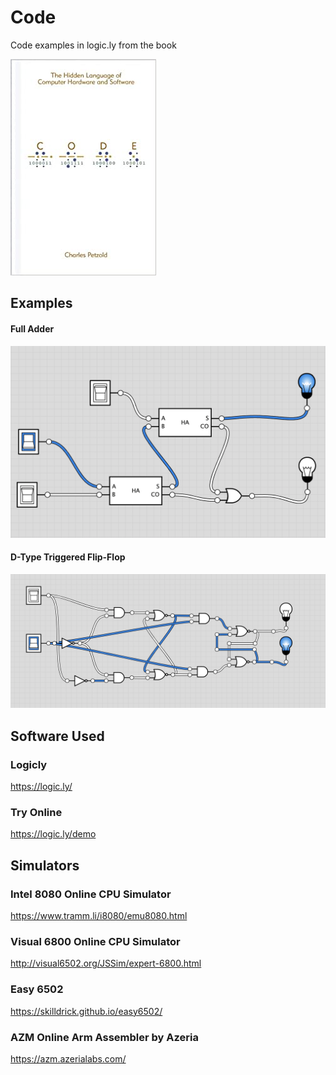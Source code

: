 # Code

Code examples in logic.ly from the book

![](doc/code_book_cover.jpg)

## Examples

#### Full Adder

![](doc/full_adder.png)

#### D-Type Triggered Flip-Flop

![](doc/d-type_edge_triggered_flip-flop.png)

## Software Used

### Logicly
https://logic.ly/

### Try Online
https://logic.ly/demo

## Simulators

### Intel 8080 Online CPU Simulator
https://www.tramm.li/i8080/emu8080.html

### Visual 6800 Online CPU Simulator
http://visual6502.org/JSSim/expert-6800.html

### Easy 6502
https://skilldrick.github.io/easy6502/

### AZM Online Arm Assembler by Azeria
https://azm.azerialabs.com/